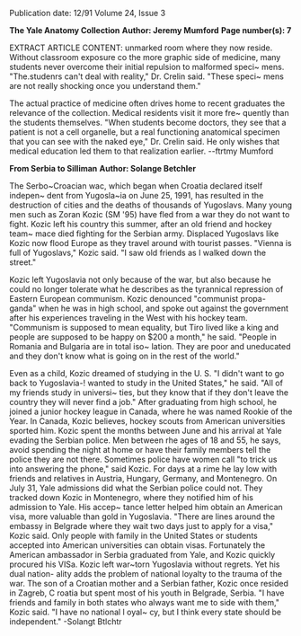 Publication date: 12/91
Volume 24, Issue 3

**The Yale Anatomy Collection**
**Author: Jeremy Mumford**
**Page number(s): 7**

EXTRACT ARTICLE CONTENT:
unmarked room where they now 
reside. Without classroom exposure co 
the more graphic side of medicine, 
many students never overcome their 
initial repulsion to malformed speci~ 
mens. "The.studenrs can't deal with 
reality," Dr. Crelin said. "These speci~ 
mens are not really shocking once you 
understand them." 

The actual practice of medicine 
often drives home to recent graduates 
the relevance of the collection. 
Medical residents visit it more fre~ 
quently than the students themselves. 
"When students become doctors, they 
see that a patient is not a cell organelle, 
but a real functioning anatomical 
specimen that you can see with the 
naked eye," Dr. Crelin said. He only 
wishes that medical education led 
them to that realization earlier. 
--ftrtmy Mumford


**From Serbia to Silliman**
**Author: Solange Betchler**

The Serbo~Croacian wac, which began 
when Croatia declared itself indepen~ 
dent from Yugosla~ia on June 25, 
1991, has resulted in the destruction 
of cities and the deaths of thousands 
of Yugoslavs. Many young men such 
as Zoran Kozic (SM '95) have fled 
from a war they do not want to fight. 
Kozic left his country this summer, 
after an old friend and hockey team~ 
mace died fighting for the Serbian 
army. Displaced Yugoslavs like Kozic 
now flood Europe as they travel 
around with tourist passes. "Vienna is 
full of Yugoslavs," Kozic said. "I saw 
old friends as I walked down the 
street." 

Kozic left Yugoslavia not only 
because of the war, but also because he 
could no longer tolerate what he 
describes as the tyrannical repression 
of Eastern European communism. 
Kozic denounced "communist propa-
ganda" when he was in high school, 
and spoke out against the government 
after his experiences traveling in the 
West 
with 
his 
hockey team. 
"Communism is supposed to mean 
equality, but Tiro lived like a king and 
people are supposed to be happy on 
$200 a month," he said. "People in 
Romania and Bulgaria are in total iso~ 
lation. They are poor and uneducated 
and they don't know what is going on 
in the rest of the world." 

Even as a child, Kozic dreamed of 
studying in the U. S. "I didn't want to 
go back to Yugoslavia-! wanted to 
study in the United States," he said. 
"All of my friends study in universi~ 
ties, but they know that if they don't 
leave the country they will never find 
a job." After graduating from high 
school, he joined a junior hockey 
league in Canada, where he was 
named Rookie of the Year. In Canada, 
Kozic believes, hockey scouts from 
American universities sported him. 
Kozic spent the months between 
June and his arrival at Yale evading 
the Serbian police. Men between rhe 
ages of 18 and 55, he says, avoid 
spending the night at home or have 
their family members tell the police 
they are not there. Sometimes police 
have women call "to trick us into 
answering the phone," said Kozic. For 
days at a rime he lay low with friends 
and relatives in Austria, Hungary, 
Germany, and Montenegro. 
On July 31, Yale admissions did 
what the Serbian police could not. 
They tracked down 
Kozic 
in 
Montenegro, where they notified him 
of his admission to Yale. His accep~ 
tance letter helped him obtain an 
American visa, more valuable than 
gold in Yugoslavia. "There are lines 
around the embassy in Belgrade 
where they wait two days just to 
apply for a visa," Kozic said. Only 
people with family in the United 
States or students accepted into 
American universities can obtain 
visas. Fortunately the American 
ambassador in Serbia graduated from 
Yale, and Kozic quickly procured his 
VISa. 
Kozic left war~torn Yugoslavia 
without regrets. Yet his dual nation-
ality adds the problem of national 
loyalty to the trauma of the war. The 
son of a Croatian mother and a 
Serbian father, Kozic once resided in 
Zagreb, C roatia but spent most of his 
youth in Belgrade, Serbia. "I have 
friends and family in both states who 
always want me to side with them," 
Kozic said. "I have no national l oyal~ 
cy, but I think every state should be 
independent." 
-Solangt Btlchtr